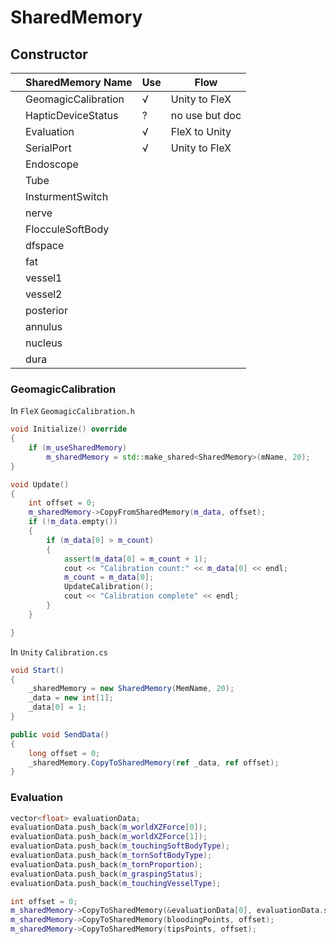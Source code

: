 # SharedMemory

## Constructor

|   | SharedMemory Name   | Use | Flow           |
|---|---------------------|-----|----------------|
|   | GeomagicCalibration | √   | Unity to FleX  |
|   | HapticDeviceStatus  | ?   | no use but doc |
|   | Evaluation          | √   | FleX to Unity  |
|   | SerialPort          | √   | Unity to FleX  |
|   | Endoscope           |     |                |
|   | Tube                |     |                |
|   | InsturmentSwitch    |     |                |
|   | nerve               |     |                |
|   | FlocculeSoftBody    |     |                |
|   | dfspace             |     |                |
|   | fat                 |     |                |
|   | vessel1             |     |                |
|   | vessel2             |     |                |
|   | posterior           |     |                |
|   | annulus             |     |                |
|   | nucleus             |     |                |
|   | dura                |     |                |

### GeomagicCalibration

In `FleX` `GeomagicCalibration.h`
```C++
void Initialize() override
{
	if (m_useSharedMemory)
		m_sharedMemory = std::make_shared<SharedMemory>(mName, 20);
}
```
```C++
void Update()
{
	int offset = 0;
	m_sharedMemory->CopyFromSharedMemory(m_data, offset);
	if (!m_data.empty())
	{
		if (m_data[0] > m_count)
		{
			assert(m_data[0] = m_count + 1);
			cout << "Calibration count:" << m_data[0] << endl;
			m_count = m_data[0];
			UpdateCalibration();
			cout << "Calibration complete" << endl;
		}
	}

}
```

In `Unity` `Calibration.cs`

```C#
void Start()
{
    _sharedMemory = new SharedMemory(MemName, 20);
    _data = new int[1];
    _data[0] = 1;
}
```

```C#
public void SendData()
{
    long offset = 0;
    _sharedMemory.CopyToSharedMemory(ref _data, ref offset);
}
```

### Evaluation 

```C++
vector<float> evaluationData;
evaluationData.push_back(m_worldXZForce[0]);
evaluationData.push_back(m_worldXZForce[1]);
evaluationData.push_back(m_touchingSoftBodyType);
evaluationData.push_back(m_tornSoftBodyType);
evaluationData.push_back(m_tornProportion);
evaluationData.push_back(m_graspingStatus);
evaluationData.push_back(m_touchingVesselType);

int offset = 0;
m_sharedMemory->CopyToSharedMemory(&evaluationData[0], evaluationData.size(), offset);
m_sharedMemory->CopyToSharedMemory(bloodingPoints, offset);
m_sharedMemory->CopyToSharedMemory(tipsPoints, offset);
```